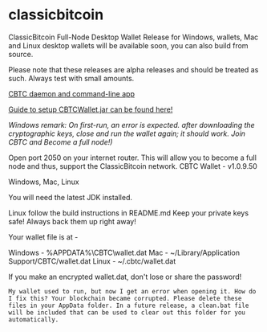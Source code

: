 # classicbitcoin
ClassicBitcoin Full-Node Desktop Wallet
Release for Windows, wallets, Mac and Linux desktop wallets will be available soon, you can also build from source.

Please note that these releases are alpha releases and should be treated as such. Always test with small amounts.

[CBTC daemon and command-line app](https://github.com/ClassicBitcoins/cbitcoin/releases)

[Guide to setup CBTCWallet.jar can be found here!](https://github.com/ClassicBitcoins/cbtc-wallet)

*Windows remark: On first-run, an error is expected.
after downloading the cryptographic keys, close and run the wallet again; it should work.
Join CBTC and Become a full node!)*

Open port 2050 on your internet router. This will allow you to become a full node and thus, support the ClassicBitcoin network.
CBTC Wallet - v1.0.9.50

Windows, Mac, Linux

You will need the latest JDK installed.

Linux follow the build instructions in README.md
Keep your private keys safe! Always back them up right away!

Your wallet file is at -

Windows - %APPDATA%\CBTC\wallet.dat
Mac - ~/Library/Application Support/CBTC/wallet.dat
Linux - ~/.cbtc/wallet.dat

If you make an encrypted wallet.dat, don't lose or share the password!


    My wallet used to run, but now I get an error when opening it. How do I fix this? Your blockchain became corrupted. Please delete these files in your AppData folder. In a future release, a clean.bat file will be included that can be used to clear out this folder for you automatically.

